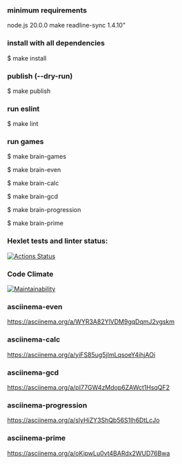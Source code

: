 ### minimum requirements
node.js 20.0.0
make
readline-sync 1.4.10"

### install with all dependencies
$ make install

### publish (--dry-run)
$ make publish

### run eslint
$ make lint

### run games

$ make brain-games

$ make brain-even

$ make brain-calc

$ make brain-gcd

$ make brain-progression

$ make brain-prime

### Hexlet tests and linter status:
[![Actions Status](https://github.com/aleksei-shvets/frontend-project-44/workflows/hexlet-check/badge.svg)](https://github.com/aleksei-shvets/frontend-project-44/actions)

### Code Climate 
[![Maintainability](https://api.codeclimate.com/v1/badges/e7cfe18062402acf232c/maintainability)](https://codeclimate.com/github/aleksei-shvets/frontend-project-44/maintainability)

### asciinema-even
https://asciinema.org/a/WYR3A82YlVDM9gqDqmJ2vgskm

### asciinema-calc
https://asciinema.org/a/yiFS85ug5jImLqsoeY4ihjAOi

### asciinema-gcd
https://asciinema.org/a/pI77GW4zMdop6ZAWct1HsqQF2

### asciinema-progression
https://asciinema.org/a/slyHiZY3ShQb56S1Ih6DtLcJo

### asciinema-prime
https://asciinema.org/a/oKipwLu0vt4BARdx2WUD76Bwa
